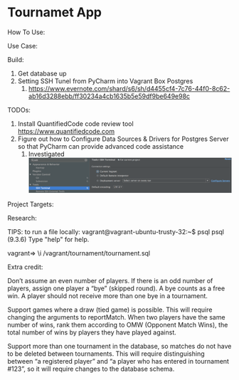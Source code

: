 Tournamet App
=============
How To Use:

Use Case:


Build:
1. Get database up
2. Setting SSH Tunel from PyCharm into Vagrant Box Postgres
	1. https://www.evernote.com/shard/s6/sh/d4455cf4-7c76-44f0-8c62-ab16d3288ebb/ff30234a4cb1635b5e59df9be649e98c


TODOs:
1. Install QuantifiedCode code review tool https://www.quantifiedcode.com
2. Figure out how to Configure Data Sources & Drivers for Postgres Server so that PyCharm can provide advanced code assistance
	1. Investigated ![Setting up Pycharm Vagrant Tunnel](readme_images/pycharm_vagrant_ssh_tunnel.png "Optional title")





Project Targets:


Research:


TIPS:
to run a file locally:
vagrant@vagrant-ubuntu-trusty-32:~$ psql
psql (9.3.6)
Type "help" for help.

vagrant=> \i /vagrant/tournament/tournament.sql




Extra credit:

Don’t assume an even number of players. If there is an odd number of players, assign one player a “bye” (skipped round). A bye counts as a free win. A player should not receive more than one bye in a tournament.

Support games where a draw (tied game) is possible. This will require changing the arguments to reportMatch.
When two players have the same number of wins, rank them according to OMW (Opponent Match Wins), the total number of wins by players they have played against.

Support more than one tournament in the database, so matches do not have to be deleted between tournaments. This will require distinguishing between “a registered player” and “a player who has entered in tournament #123”, so it will require changes to the database schema.
